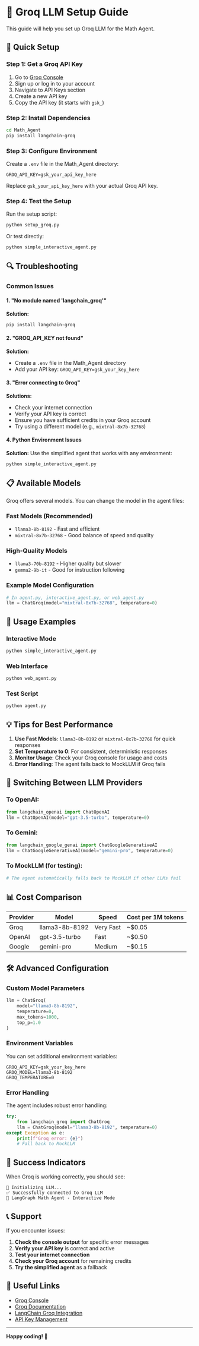 # 🔧 Groq LLM Setup Guide

This guide will help you set up Groq LLM for the Math Agent.

## 🚀 Quick Setup

### Step 1: Get a Groq API Key

1. Go to [Groq Console](https://console.groq.com/)
2. Sign up or log in to your account
3. Navigate to API Keys section
4. Create a new API key
5. Copy the API key (it starts with `gsk_`)

### Step 2: Install Dependencies

```bash
cd Math_Agent
pip install langchain-groq
```

### Step 3: Configure Environment

Create a `.env` file in the Math_Agent directory:

```env
GROQ_API_KEY=gsk_your_api_key_here
```

Replace `gsk_your_api_key_here` with your actual Groq API key.

### Step 4: Test the Setup

Run the setup script:

```bash
python setup_groq.py
```

Or test directly:

```bash
python simple_interactive_agent.py
```

## 🔍 Troubleshooting

### Common Issues

#### 1. "No module named 'langchain_groq'"

**Solution:**

```bash
pip install langchain-groq
```

#### 2. "GROQ_API_KEY not found"

**Solution:**

- Create a `.env` file in the Math_Agent directory
- Add your API key: `GROQ_API_KEY=gsk_your_key_here`

#### 3. "Error connecting to Groq"

**Solutions:**

- Check your internet connection
- Verify your API key is correct
- Ensure you have sufficient credits in your Groq account
- Try using a different model (e.g., `mixtral-8x7b-32768`)

#### 4. Python Environment Issues

**Solution:**
Use the simplified agent that works with any environment:

```bash
python simple_interactive_agent.py
```

## 📋 Available Models

Groq offers several models. You can change the model in the agent files:

### Fast Models (Recommended)

- `llama3-8b-8192` - Fast and efficient
- `mixtral-8x7b-32768` - Good balance of speed and quality

### High-Quality Models

- `llama3-70b-8192` - Higher quality but slower
- `gemma2-9b-it` - Good for instruction following

### Example Model Configuration

```python
# In agent.py, interactive_agent.py, or web_agent.py
llm = ChatGroq(model="mixtral-8x7b-32768", temperature=0)
```

## 🎯 Usage Examples

### Interactive Mode

```bash
python simple_interactive_agent.py
```

### Web Interface

```bash
python web_agent.py
```

### Test Script

```bash
python agent.py
```

## 💡 Tips for Best Performance

1. **Use Fast Models**: `llama3-8b-8192` or `mixtral-8x7b-32768` for quick responses
2. **Set Temperature to 0**: For consistent, deterministic responses
3. **Monitor Usage**: Check your Groq console for usage and costs
4. **Error Handling**: The agent falls back to MockLLM if Groq fails

## 🔄 Switching Between LLM Providers

### To OpenAI:

```python
from langchain_openai import ChatOpenAI
llm = ChatOpenAI(model="gpt-3.5-turbo", temperature=0)
```

### To Gemini:

```python
from langchain_google_genai import ChatGoogleGenerativeAI
llm = ChatGoogleGenerativeAI(model="gemini-pro", temperature=0)
```

### To MockLLM (for testing):

```python
# The agent automatically falls back to MockLLM if other LLMs fail
```

## 📊 Cost Comparison

| Provider | Model          | Speed     | Cost per 1M tokens |
| -------- | -------------- | --------- | ------------------ |
| Groq     | llama3-8b-8192 | Very Fast | ~$0.05             |
| OpenAI   | gpt-3.5-turbo  | Fast      | ~$0.50             |
| Google   | gemini-pro     | Medium    | ~$0.15             |

## 🛠️ Advanced Configuration

### Custom Model Parameters

```python
llm = ChatGroq(
    model="llama3-8b-8192",
    temperature=0,
    max_tokens=1000,
    top_p=1.0
)
```

### Environment Variables

You can set additional environment variables:

```env
GROQ_API_KEY=gsk_your_key_here
GROQ_MODEL=llama3-8b-8192
GROQ_TEMPERATURE=0
```

### Error Handling

The agent includes robust error handling:

```python
try:
    from langchain_groq import ChatGroq
    llm = ChatGroq(model="llama3-8b-8192", temperature=0)
except Exception as e:
    print(f"Groq error: {e}")
    # Fall back to MockLLM
```

## 🎉 Success Indicators

When Groq is working correctly, you should see:

```
🔧 Initializing LLM...
✅ Successfully connected to Groq LLM
🧮 LangGraph Math Agent - Interactive Mode
```

## 📞 Support

If you encounter issues:

1. **Check the console output** for specific error messages
2. **Verify your API key** is correct and active
3. **Test your internet connection**
4. **Check your Groq account** for remaining credits
5. **Try the simplified agent** as a fallback

## 🔗 Useful Links

- [Groq Console](https://console.groq.com/)
- [Groq Documentation](https://console.groq.com/docs)
- [LangChain Groq Integration](https://python.langchain.com/docs/integrations/llms/groq)
- [API Key Management](https://console.groq.com/keys)

---

**Happy coding! 🚀**

